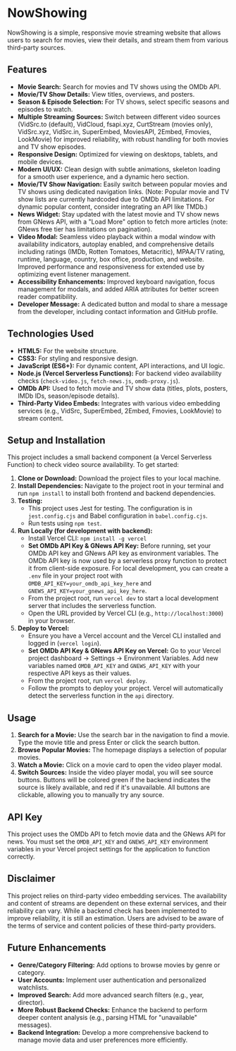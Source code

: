 # NowShowing

NowShowing is a simple, responsive movie streaming website that allows users to search for movies, view their details, and stream them from various third-party sources.

## Features

*   **Movie Search:** Search for movies and TV shows using the OMDb API.
*   **Movie/TV Show Details:** View titles, overviews, and posters.
*   **Season & Episode Selection:** For TV shows, select specific seasons and episodes to watch.
*   **Multiple Streaming Sources:** Switch between different video sources (VidSrc.to (default), VidCloud, fsapi.xyz, CurtStream (movies only), VidSrc.xyz, VidSrc.in, SuperEmbed, MoviesAPI, 2Embed, Fmovies, LookMovie) for improved reliability, with robust handling for both movies and TV show episodes.
*   **Responsive Design:** Optimized for viewing on desktops, tablets, and mobile devices.
*   **Modern UI/UX:** Clean design with subtle animations, skeleton loading for a smooth user experience, and a dynamic hero section.
*   **Movie/TV Show Navigation:** Easily switch between popular movies and TV shows using dedicated navigation links. (Note: Popular movie and TV show lists are currently hardcoded due to OMDb API limitations. For dynamic popular content, consider integrating an API like TMDb.)
*   **News Widget:** Stay updated with the latest movie and TV show news from GNews API, with a "Load More" option to fetch more articles (note: GNews free tier has limitations on pagination).
*   **Video Modal:** Seamless video playback within a modal window with availability indicators, autoplay enabled, and comprehensive details including ratings (IMDb, Rotten Tomatoes, Metacritic), MPAA/TV rating, runtime, language, country, box office, production, and website. Improved performance and responsiveness for extended use by optimizing event listener management.
*   **Accessibility Enhancements:** Improved keyboard navigation, focus management for modals, and added ARIA attributes for better screen reader compatibility.
*   **Developer Message:** A dedicated button and modal to share a message from the developer, including contact information and GitHub profile.

## Technologies Used

*   **HTML5:** For the website structure.
*   **CSS3:** For styling and responsive design.
*   **JavaScript (ES6+):** For dynamic content, API interactions, and UI logic.
*   **Node.js (Vercel Serverless Functions):** For backend video availability checks (`check-video.js`, `fetch-news.js`, `omdb-proxy.js`).
*   **OMDb API:** Used to fetch movie and TV show data (titles, plots, posters, IMDb IDs, season/episode details).
*   **Third-Party Video Embeds:** Integrates with various video embedding services (e.g., VidSrc, SuperEmbed, 2Embed, Fmovies, LookMovie) to stream content.



## Setup and Installation

This project includes a small backend component (a Vercel Serverless Function) to check video source availability. To get started:

1.  **Clone or Download:** Download the project files to your local machine.
2.  **Install Dependencies:** Navigate to the project root in your terminal and run `npm install` to install both frontend and backend dependencies.
3.  **Testing:**
    *   This project uses Jest for testing. The configuration is in `jest.config.cjs` and Babel configuration in `babel.config.cjs`.
    *   Run tests using `npm test`.
4.  **Run Locally (for development with backend):**
    *   Install Vercel CLI: `npm install -g vercel`
    *   **Set OMDb API Key & GNews API Key:** Before running, set your OMDb API key and GNews API key as environment variables. The OMDb API key is now used by a serverless proxy function to protect it from client-side exposure. For local development, you can create a `.env` file in your project root with `OMDB_API_KEY=your_omdb_api_key_here` and `GNEWS_API_KEY=your_gnews_api_key_here`.
    *   From the project root, run `vercel dev` to start a local development server that includes the serverless function.
    *   Open the URL provided by Vercel CLI (e.g., `http://localhost:3000`) in your browser.
4.  **Deploy to Vercel:**
    *   Ensure you have a Vercel account and the Vercel CLI installed and logged in (`vercel login`).
    *   **Set OMDb API Key & GNews API Key on Vercel:** Go to your Vercel project dashboard -> Settings -> Environment Variables. Add new variables named `OMDB_API_KEY` and `GNEWS_API_KEY` with your respective API keys as their values.
    *   From the project root, run `vercel deploy`.
    *   Follow the prompts to deploy your project. Vercel will automatically detect the serverless function in the `api` directory.

## Usage

1.  **Search for a Movie:** Use the search bar in the navigation to find a movie. Type the movie title and press Enter or click the search button.
2.  **Browse Popular Movies:** The homepage displays a selection of popular movies.
3.  **Watch a Movie:** Click on a movie card to open the video player modal.
4.  **Switch Sources:** Inside the video player modal, you will see source buttons. Buttons will be colored green if the backend indicates the source is likely available, and red if it's unavailable. All buttons are clickable, allowing you to manually try any source.

## API Key

This project uses the OMDb API to fetch movie data and the GNews API for news. You must set the `OMDB_API_KEY` and `GNEWS_API_KEY` environment variables in your Vercel project settings for the application to function correctly.

## Disclaimer

This project relies on third-party video embedding services. The availability and content of streams are dependent on these external services, and their reliability can vary. While a backend check has been implemented to improve reliability, it is still an estimation. Users are advised to be aware of the terms of service and content policies of these third-party providers.

## Future Enhancements

*   **Genre/Category Filtering:** Add options to browse movies by genre or category.
*   **User Accounts:** Implement user authentication and personalized watchlists.
*   **Improved Search:** Add more advanced search filters (e.g., year, director).
*   **More Robust Backend Checks:** Enhance the backend to perform deeper content analysis (e.g., parsing HTML for "unavailable" messages).
*   **Backend Integration:** Develop a more comprehensive backend to manage movie data and user preferences more efficiently.
